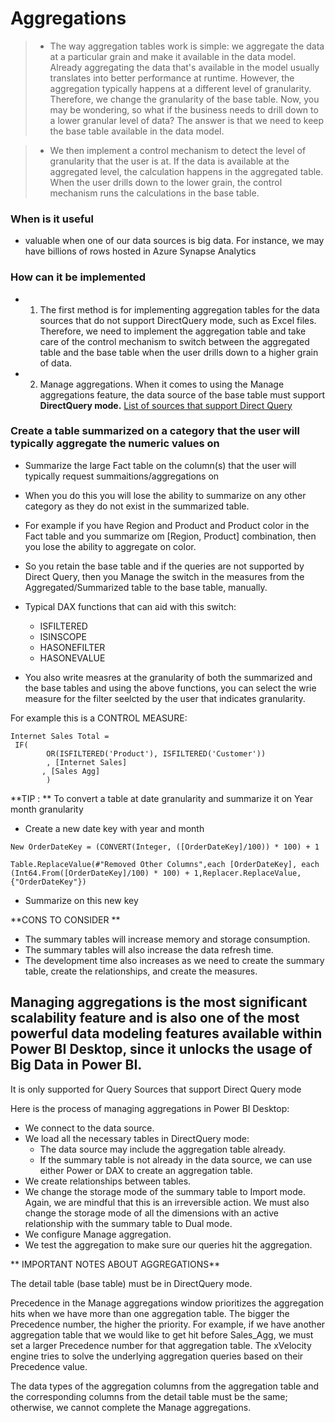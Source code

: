 # Aggregations

> - The way aggregation tables work is simple: we aggregate the data at a particular grain and make it available in the data model. Already aggregating the data that's available in the model usually translates into better performance at runtime. However, the aggregation typically happens at a different level of granularity. Therefore, we change the granularity of the base table. Now, you may be wondering, so what if the business needs to drill down to a lower granular level of data? The answer is that we need to keep the base table available in the data model. 

> - We then implement a control mechanism to detect the level of granularity that the user is at. If the data is available at the aggregated level, the calculation happens in the aggregated table. When the user drills down to the lower grain, the control mechanism runs the calculations in the base table. 

### When is it useful
- valuable when one of our data sources is big data. For instance, we may have billions of rows hosted in Azure Synapse Analytics

### How can it be implemented
- 1. The first method is for implementing aggregation tables for the data sources that do not support DirectQuery mode, such as Excel files. Therefore, we need to implement the aggregation table and take care of the control mechanism to switch between the aggregated table and the base table when the user drills down to a higher grain of data.

- 2.  Manage aggregations. When it comes to using the Manage aggregations feature, the data source of the base table must support **DirectQuery mode.**
[List of sources that support Direct Query](https://docs.microsoft.com/en-us/power-bi/connect-data/power-bi-data-sources?WT.mc_id=?WT.mc_id=DP-MVP-5003466.)

### Create a table summarized on a category that the user will typically aggregate the numeric values on
-  Summarize the large Fact table on the column(s) that the user will typically request summaitions/aggregations on
-  When you do this you will lose the ability to summarize on any other category as they do not exist in the summarized table. 
-  For example if you have Region and Product and Product color in the Fact table and you summarize om [Region, Product] combination, then you lose the ability to aggregate on color.
-  So you retain the base table and if the queries are not supported by Direct Query, then you Manage the switch in the measures from the Aggregated/Summarized table to the base table, manually.
 - Typical DAX functions that can aid with this switch:

    - ISFILTERED
    - ISINSCOPE
    - HASONEFILTER
    - HASONEVALUE
- You also write measres at the granularity of both the summarized and the base tables and using the above functions, you can select the wrie measure for the filter seelcted by the user that indicates granularity.

For example this is a CONTROL MEASURE:

```
Internet Sales Total =
 IF(
        OR(ISFILTERED('Product'), ISFILTERED('Customer'))
        , [Internet Sales]
       , [Sales Agg]
        )
```


**TIP : ** To convert a table at date granularity and summarize it on Year month granularity

- Create a new date key with year and month
```
New OrderDateKey = (CONVERT(Integer, ([OrderDateKey]/100)) * 100) + 1
```

```
Table.ReplaceValue(#"Removed Other Columns",each [OrderDateKey], each (Int64.From([OrderDateKey]/100) * 100) + 1,Replacer.ReplaceValue,{"OrderDateKey"})
```
- Summarize on this new key


**CONS TO CONSIDER **
- The summary tables will increase memory and storage consumption.
- The summary tables will also increase the data refresh time.
- The development time also increases as we need to create the summary table, create the relationships, and create the measures.


## Managing aggregations is the most significant scalability feature and is also one of the most powerful data modeling features available within Power BI Desktop, since it unlocks the usage of Big Data in Power BI. 

It is only supported for Query Sources that support Direct Query mode

Here is the process of managing aggregations in Power BI Desktop:

- We connect to the data source.
- We load all the necessary tables in DirectQuery mode:
    - The data source may include the aggregation table already.
    - If the summary table is not already in the data source, we can use either Power or DAX to create an aggregation table.
- We create relationships between tables.
- We change the storage mode of the summary table to Import mode. Again, we are mindful that this is an irreversible action. We must also change the storage mode of all the dimensions with an active relationship with the summary table to Dual mode.
- We configure Manage aggregation.
- We test the aggregation to make sure our queries hit the aggregation.


** 
 IMPORTANT NOTES ABOUT AGGREGATIONS**

The detail table (base table) must be in DirectQuery mode.

Precedence in the Manage aggregations window prioritizes the aggregation hits when we have more than one aggregation table. The bigger the Precedence number, the higher the priority. For example, if we have another aggregation table that we would like to get hit before Sales_Agg, we must set a larger Precedence number for that aggregation table. The xVelocity engine tries to solve the underlying aggregation queries based on their Precedence value.

The data types of the aggregation columns from the aggregation table and the corresponding columns from the detail table must be the same; otherwise, we cannot complete the Manage aggregations.


